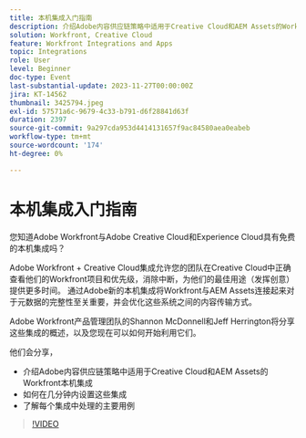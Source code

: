 ```yaml
---
title: 本机集成入门指南
description: 介绍Adobe内容供应链策略中适用于Creative Cloud和AEM Assets的Workfront本机集成
solution: Workfront, Creative Cloud
feature: Workfront Integrations and Apps
topic: Integrations
role: User
level: Beginner
doc-type: Event
last-substantial-update: 2023-11-27T00:00:00Z
jira: KT-14562
thumbnail: 3425794.jpeg
exl-id: 57571a6c-9679-4c33-b791-d6f28841d63f
duration: 2397
source-git-commit: 9a297cda953d4414131657f9ac84580aea0eabeb
workflow-type: tm+mt
source-wordcount: '174'
ht-degree: 0%

---
```


# 本机集成入门指南

您知道Adobe Workfront与Adobe Creative Cloud和Experience Cloud具有免费的本机集成吗？

Adobe Workfront + Creative Cloud集成允许您的团队在Creative Cloud中正确查看他们的Workfront项目和优先级，消除中断，为他们的最佳用途（发挥创意）提供更多时间。 通过Adobe新的本机集成将Workfront与AEM Assets连接起来对于元数据的完整性至关重要，并会优化这些系统之间的内容传输方式。

Adobe Workfront产品管理团队的Shannon McDonnell和Jeff Herrington将分享这些集成的概述，以及您现在可以如何开始利用它们。

他们会分享，

* 介绍Adobe内容供应链策略中适用于Creative Cloud和AEM Assets的Workfront本机集成
* 如何在几分钟内设置这些集成
* 了解每个集成中处理的主要用例

>[!VIDEO](https://video.tv.adobe.com/v/3425794/?learn=on)
